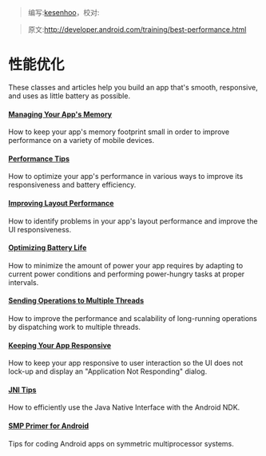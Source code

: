 > 编写:[kesenhoo](https://github.com/kesenhoo)，校对:

> 原文:<http://developer.android.com/training/best-performance.html>

# 性能优化

These classes and articles help you build an app that's smooth, responsive, and uses as little battery as possible.

#### [Managing Your App's Memory]()
How to keep your app's memory footprint small in order to improve performance on a variety of mobile devices.

#### [Performance Tips]()
How to optimize your app's performance in various ways to improve its responsiveness and battery efficiency.

#### [Improving Layout Performance]()
How to identify problems in your app's layout performance and improve the UI responsiveness.

#### [Optimizing Battery Life]()
How to minimize the amount of power your app requires by adapting to current power conditions and performing power-hungry tasks at proper intervals.

#### [Sending Operations to Multiple Threads]()
How to improve the performance and scalability of long-running operations by dispatching work to multiple threads.

#### [Keeping Your App Responsive]()
How to keep your app responsive to user interaction so the UI does not lock-up and display an "Application Not Responding" dialog.

#### [JNI Tips]()
How to efficiently use the Java Native Interface with the Android NDK.

#### [SMP Primer for Android]()
Tips for coding Android apps on symmetric multiprocessor systems.


